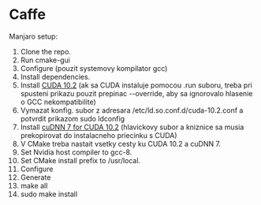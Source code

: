 # Caffe
Manjaro setup:

1. Clone the repo.
1. Run cmake-gui
1. Configure (pouzit systemovy kompilator gcc)
1. Install dependencies.
1. Install [CUDA 10.2](https://developer.nvidia.com/cuda-10.2-download-archive) (ak sa CUDA instaluje pomocou .run suboru, treba pri spusteni prikazu pouzit prepinac --override, aby sa ignorovalo hlasenie o GCC nekompatibilite)
1. Vymazat konfig. subor z adresara /etc/ld.so.conf.d/cuda-10.2.conf a potvrdit prikazom sudo ldconfig
1. Install [cuDNN 7 for CUDA 10.2](https://developer.nvidia.com/rdp/cudnn-download) (hlavickovy subor a kniznice sa musia prekopirovat do instalacneho priecinku s CUDA)
1. V CMake treba nastait vsetky cesty ku CUDA 10.2 a cuDNN 7.
1. Set Nvidia host compiler to gcc-8.
1. Set CMake install prefix to /usr/local.
1. Configure
1. Generate
1. make all
1. sudo make install
